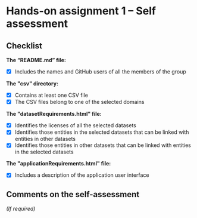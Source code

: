 # Hands-on assignment 1 – Self assessment

## Checklist

**The “README.md” file:**
- [x] Includes the names and GitHub users of all the members of the group

**The "csv" directory:**
- [x] Contains at least one CSV file 
- [x] The CSV files belong to one of the selected domains

**The "datasetRequirements.html" file:**
- [x] Identifies the licenses of all the selected datasets
- [x] Identifies those entities in the selected datasets that can be linked with entities in other datasets
- [x] Identifies those entities in other datasets that can be linked with entities in the selected datasets 

**The "applicationRequirements.html" file:**
- [x] Includes a description of the application user interface

## Comments on the self-assessment
_(If required)_
